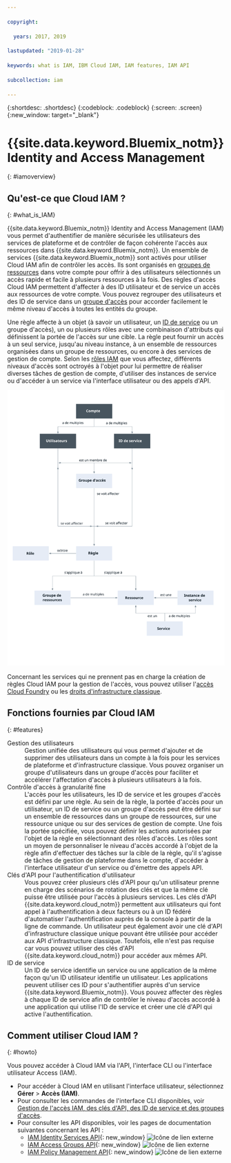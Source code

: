 ```yaml
---

copyright:

  years: 2017, 2019

lastupdated: "2019-01-28"

keywords: what is IAM, IBM Cloud IAM, IAM features, IAM API

subcollection: iam

---
```


{:shortdesc: .shortdesc}
{:codeblock: .codeblock}
{:screen: .screen}
{:new_window: target="_blank"}

# {{site.data.keyword.Bluemix_notm}} Identity and Access Management
{: #iamoverview}

## Qu'est-ce que Cloud IAM ?
{: #what_is_IAM}

{{site.data.keyword.Bluemix_notm}} Identity and Access Management (IAM) vous permet d'authentifier de manière sécurisée les utilisateurs des services de plateforme et de contrôler de façon cohérente l'accès aux ressources dans {{site.data.keyword.Bluemix_notm}}. Un ensemble de services {{site.data.keyword.Bluemix_notm}} sont activés pour utiliser Cloud IAM afin de contrôler les accès. Ils sont organisés en [groupes de ressources](/docs/resources?topic=resources-rgs#rgs) dans votre compte pour offrir à des utilisateurs sélectionnés un accès rapide et facile à plusieurs ressources à la fois. Des règles d'accès Cloud IAM permettent d'affecter à des ID utilisateur et de service un accès aux ressources de votre compte. Vous pouvez regrouper des utilisateurs et des ID de service dans un [groupe d'accès](/docs/iam?topic=iam-getstarted#getstarted) pour accorder facilement le même niveau d'accès à toutes les entités du groupe.

Une règle affecte à un objet (à savoir un utilisateur, un [ID de service](/docs/iam?topic=iam-serviceids#serviceids) ou un groupe d'accès), un ou plusieurs rôles avec une combinaison d'attributs qui définissent la portée de l'accès sur une cible. La règle peut fournir un accès à un seul service, jusqu'au niveau instance, à un ensemble de ressources organisées dans un groupe de ressources, ou encore à des services de gestion de compte. Selon les [rôles IAM](/docs/iam?topic=iam-iamusermanrol#iamusermanrol) que vous affectez, différents niveaux d'accès sont octroyés à l'objet pour lui permettre de réaliser diverses tâches de gestion de compte, d'utiliser des instances de service ou d'accéder à un service via l'interface utilisateur ou des appels d'API.


![IAM pour le contrôle d'accès dans un compte](images/iam-diagram.svg "Fonctionnement de la gestion des accès dans un compte à l'aide d'IAM")

Concernant les services qui ne prennent pas en charge la création de règles Cloud IAM pour la gestion de l'accès, vous pouvez utiliser l'[accès Cloud Foundry](/docs/iam?topic=iam-cfaccess#cfaccess) ou les [droits d'infrastructure classique](/docs/iam?topic=iam-infrapermission#infrapermission).


## Fonctions fournies par Cloud IAM
{: #features}

<dl>
<dt>Gestion des utilisateurs</dt>
<dd>Gestion unifiée des utilisateurs qui vous permet d'ajouter et de supprimer des utilisateurs dans un compte à la fois pour les services de plateforme et d'infrastructure classique. Vous pouvez organiser un groupe d'utilisateurs dans un groupe d'accès pour faciliter et accélérer l'affectation d'accès à plusieurs utilisateurs à la fois.</dd>
<dt>Contrôle d'accès à granularité fine</dt>
<dd>L'accès pour les utilisateurs, les ID de service et les groupes d'accès est défini par une règle. Au sein de la règle, la portée d'accès pour un utilisateur, un ID de service ou un groupe d'accès peut être défini sur un ensemble de ressources dans un groupe de ressources, sur une ressource unique ou sur des services de gestion de compte. Une fois la portée spécifiée, vous pouvez définir les actions autorisées par l'objet de la règle en sélectionnant des rôles d'accès. Les rôles sont un moyen de personnaliser le niveau d'accès accordé à l'objet de la règle afin d'effectuer des tâches sur la cible de la règle, qu'il s'agisse de tâches de gestion de plateforme dans le compte, d'accéder à l'interface utilisateur d'un service ou d'émettre des appels API.</dd>
<dt>Clés d'API pour l'authentification d'utilisateur</dt>
<dd>Vous pouvez créer plusieurs clés d'API pour qu'un utilisateur prenne en charge des scénarios de rotation des clés et que la même clé puisse être utilisée pour l'accès à plusieurs services. Les clés d'API {{site.data.keyword.cloud_notm}} permettent aux utilisateurs qui font appel à l'authentification à deux facteurs ou à un ID fédéré d'automatiser l'authentification auprès de la console à partir de la ligne de commande. Un utilisateur peut également avoir une clé d'API d'infrastructure classique unique pouvant être utilisée pour accéder aux API d'infrastructure classique. Toutefois, elle n'est pas requise car vous pouvez utiliser des clés d'API {{site.data.keyword.cloud_notm}} pour accéder aux mêmes API.</dd>
<dt>ID de service</dt>
<dd>Un ID de service identifie un service ou une application de la même façon qu'un ID utilisateur identifie un utilisateur. Les applications peuvent utiliser ces ID pour s'authentifier auprès d'un service {{site.data.keyword.Bluemix_notm}}. Vous pouvez affecter des règles à chaque ID de service afin de contrôler le niveau d'accès accordé à une application qui utilise l'ID de service et créer une clé d'API qui active l'authentification.</dd>
</dl>


## Comment utiliser Cloud IAM ?
{: #howto}

Vous pouvez accéder à Cloud IAM via l'API, l'interface CLI ou l'interface utilisateur Access (IAM).

* Pour accéder à Cloud IAM en utilisant l'interface utilisateur, sélectionnez **Gérer** &gt; **Accès (IAM)**.
* Pour consulter les commandes de l'interface CLI disponibles, voir [Gestion de l'accès IAM, des clés d'API, des ID de service et des groupes d'accès](/docs/cli/reference/ibmcloud/cli_api_policy.html#ibmcloud_commands_iam).
* Pour consulter les API disponibles, voir les pages de documentation suivantes concernant les API :
    * [IAM Identity Services API](https://{DomainName}/apidocs/iam-identity-token-api){: new_window} ![Icône de lien externe](../icons/launch-glyph.svg "Icône de lien externe")
    * [IAM Access Groups API](https://{DomainName}/apidocs/iam-access-groups){: new_window} ![Icône de lien externe](../icons/launch-glyph.svg "Icône de lien externe")
    * [IAM Policy Management API](https://{DomainName}/apidocs/iam-policy-management){: new_window} ![Icône de lien externe](../icons/launch-glyph.svg "Icône de lien externe")
